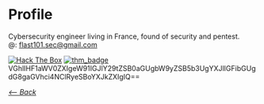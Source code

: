 # Profile
Cybersecurity engineer living in France, found of security and pentest.    
@: flast101.sec@gmail.com

[<img src="http://www.hackthebox.eu/badge/image/249498" alt="Hack The Box">](https://www.hackthebox.eu/profile/249498)
[![thm_badge](images/sig_thm_omni.png "thm_badge")](https://tryhackme.com/p/D3rf)   
VGhlIHF1aWV0ZXIgeW91IGJlY29tZSB0aGUgbW9yZSB5b3UgYXJlIGFibGUgdG8gaGVhci4NClRyeSBoYXJkZXIgIQ==

_[<-- Back](https://flast101.github.io)_
